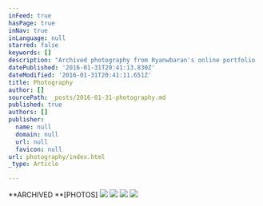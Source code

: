 ```yaml
---
inFeed: true
hasPage: true
inNav: true
inLanguage: null
starred: false
keywords: []
description: "Archived photography from Ryanwbaran's online portfolio | Photography art | GoToProDesign"
datePublished: '2016-01-31T20:41:13.830Z'
dateModified: '2016-01-31T20:41:11.651Z'
title: Photography
author: []
sourcePath: _posts/2016-01-31-photography.md
published: true
authors: []
publisher:
  name: null
  domain: null
  url: null
  favicon: null
url: photography/index.html
_type: Article

---
```

**ARCHIVED **\[PHOTOS\]
![](https://the-grid-user-content.s3-us-west-2.amazonaws.com/f28f349d-89fb-4add-bdb6-395c37b7a6ff.jpg)
![](https://the-grid-user-content.s3-us-west-2.amazonaws.com/353e284e-0919-456a-b66f-e55e45e3882c.jpg)
![](https://the-grid-user-content.s3-us-west-2.amazonaws.com/b9b72262-b24a-4fd5-a92d-b767475ccd6d.jpg)
![](https://the-grid-user-content.s3-us-west-2.amazonaws.com/ef147258-bcb3-4aed-aa9f-b7cd4001a83b.jpg)